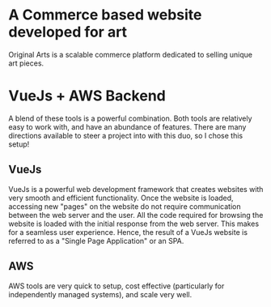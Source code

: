 # A Commerce based website developed for art

Original Arts is a scalable commerce platform dedicated to selling unique art pieces. 

# VueJs + AWS Backend

A blend of these tools is a powerful combination. Both tools are relatively easy to work with, and have an abundance of features. There are many directions available to steer a project into with this duo, so I chose this setup!

## VueJs

VueJs is a powerful web development framework that creates websites with very smooth and efficient functionality. Once the website is loaded, accessing new "pages" on the website do not require communication between the web server and the user. All the code required for browsing the website is loaded with the initial response from the web server. This makes for a seamless user experience. Hence, the result of a VueJs website is referred to as a "Single Page Application" or an SPA.

## AWS 

AWS tools are very quick to setup, cost effective (particularly for independently managed systems), and scale very well. 
